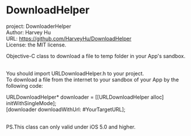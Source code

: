 DownloadHelper
==============
project: DownloaderHelper<br/>
Author: Harvey Hu<br/>
URL: https://github.com/HarveyHu/DownloadHelper<br/>
License: the MIT license.<br/>


Objective-C class to download a file to temp folder in your App's sandbox.<br/><br/>

You should import URLDownloadHelper.h to your project.<br/>
To download a file from the internet to your sandbox of your App by the following code:<br/>

URLDownloadHelper* downloader = [[URLDownloadHelper alloc] initWithSingleMode];<br/>
[downloader downloadWithUrl: #YourTargetURL];<br/><br/>

PS.This class can only valid under iOS 5.0 and higher.
